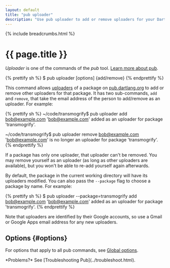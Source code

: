 ```yaml
---
layout: default
title: "pub uploader"
description: "Use pub uploader to add or remove uploaders for your Dart package on pub.dartlang.org."
---
```


{% include breadcrumbs.html %}

# {{ page.title }}

_Uploader_ is one of the commands of the _pub_ tool.
[Learn more about pub](/tools/pub/).

{% prettify sh %}
$ pub uploader [options] {add/remove} <email>
{% endprettify %}

This command allows [uploaders](/tools/pub/glossary.html#uploader) of a
package on [pub.dartlang.org](https://pub.dartlang.org) to add or remove
other uploaders for that package. It has two sub-commands,
`add` and `remove`, that take the email address of the person to
add/remove as an uploader. For example:

{% prettify sh %}
~/code/transmogrify$ pub uploader add bob@example.com
'bob@example.com' added as an uploader for package 'transmogrify'.

~/code/transmogrify$ pub uploader remove bob@example.com
'bob@example.com' is no longer an uploader for package 'transmogrify'.
{% endprettify %}

If a package has only one uploader, that uploader can't be removed. You may
remove yourself as an uploader (as long as other uploaders are available),
but you won't be able to re-add yourself again afterwards.

By default, the package in the current working directory will have its
uploaders modified. You can also pass the `--package` flag to choose a
package by name. For example:

{% prettify sh %}
$ pub uploader --package=transmogrify add bob@example.com
'bob@example.com' added as an uploader for package 'transmogrify'.
{% endprettify %}

Note that uploaders are identified by their Google accounts, so use a Gmail or
Google Apps email address for any new uploaders.

## Options {#options}

For options that apply to all pub commands, see
[Global options](/tools/pub/cmd/#global-options).

<aside class="alert alert-info" markdown="1">
*Problems?*
See [Troubleshooting Pub](../troubleshoot.html).
</aside>
